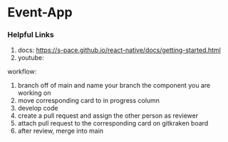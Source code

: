 # Event-App

### Helpful Links
1. docs: https://s-pace.github.io/react-native/docs/getting-started.html
2. youtube:

workflow:
1. branch off of main and name your branch the component you are working on
2. move corresponding card to in progress column
3. develop code
4. create a pull request and assign the other person as reviewer
5. attach pull request to the corresponding card on gitkraken board
6. after review, merge into main

